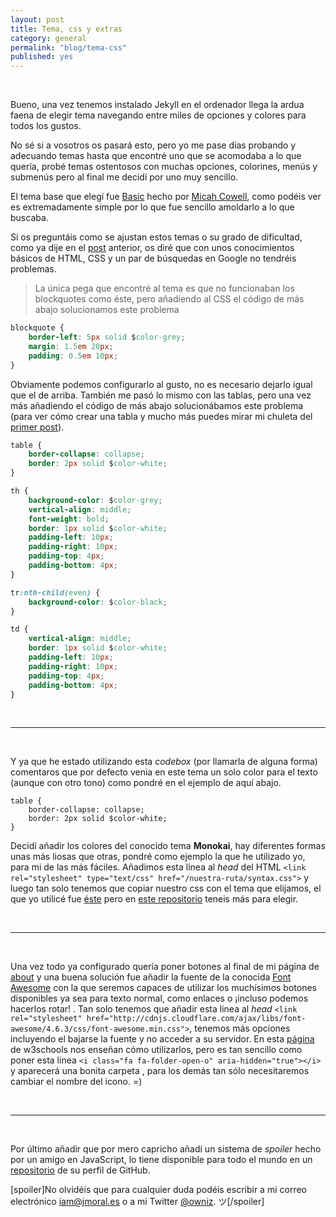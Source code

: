 ```yaml
---
layout: post
title: Tema, css y extras
category: general
permalink: "blog/tema-css"
published: yes
---
```


<br>

Bueno, una vez tenemos instalado Jekyll en el ordenador llega la ardua faena de elegir tema navegando entre miles de opciones y colores para todos los gustos.

No sé si a vosotros os pasará esto, pero yo me pase días probando y adecuando temas hasta que encontré uno que se acomodaba a lo que quería, probé temas ostentosos con muchas opciones, colorines, menús y submenús pero al final me decidí por uno muy sencillo.

El tema base que elegí fue [Basic](http://jekyllthemes.org/themes/basic/ "Jekyll Themes") hecho por [Micah Cowell](https://github.com/getmicah "Micah Cowell"), como podéis ver es extremadamente simple por lo que fue sencillo amoldarlo a lo que buscaba.

Si os preguntáis como se ajustan estos temas o su grado de dificultad, como ya dije en el [post](/blog/jekyll-por-que "Jekyll ¿Por qué?") anterior, os diré que con unos conocimientos básicos de HTML, CSS y un par de búsquedas en Google no tendréis problemas.

> La única pega que encontré al tema es que no funcionaban los blockquotes como éste, pero añadiendo al CSS el código de más abajo solucionamos este problema

```css
blockquote {
	border-left: 5px solid $color-grey;
	margin: 1.5em 20px;
	padding: 0.5em 10px;
}
```

Obviamente podemos configurarlo al gusto, no es necesario dejarlo igual que el de arriba. También me pasó lo mismo con las tablas, pero una vez más añadiendo el código de más abajo solucionábamos este problema (para ver cómo crear una tabla y mucho más puedes mirar mi chuleta del [primer post](/blog/hola-mundo "¡Hola mundo!")).

```css
table {
	border-collapse: collapse;
  	border: 2px solid $color-white;  
}

th {
	background-color: $color-grey;
	vertical-align: middle;
	font-weight: bold;
	border: 1px solid $color-white;
	padding-left: 10px;
	padding-right: 10px;
	padding-top: 4px;
	padding-bottom: 4px;
}

tr:nth-child(even) {
	background-color: $color-black;
}

td {
	vertical-align: middle;
	border: 1px solid $color-white;
	padding-left: 10px;
	padding-right: 10px;
	padding-top: 4px;
	padding-bottom: 4px;
}
```
<br>
<hr class="codebreak">
<br>

Y ya que he estado utilizando esta *codebox* (por llamarla de alguna forma) comentaros que por defecto venia en este tema un solo color para el texto (aunque con otro tono) como pondré en el ejemplo de aquí abajo.

	table {
		border-collapse: collapse;
  		border: 2px solid $color-white;  
	}

Decidí añadir los colores del conocido tema **Monokai**, hay diferentes formas unas más liosas que otras, pondré como ejemplo la que he utilizado yo, para mi de las más fáciles. Añadimos esta línea al *head* del HTML `<link rel="stylesheet" type="text/css" href="/nuestra-ruta/syntax.css">` y luego tan solo tenemos que copiar nuestro css con el tema que elijamos, el que yo utilicé fue [éste](https://github.com/owniz/owniz.github.io/blob/master/assets/css/syntax.css "GitHub") pero en [este repositorio](https://github.com/jwarby/jekyll-pygments-themes "GitHub") teneis más para elegir.

<br>
<hr class="codebreak">
<br>

Una vez todo ya configurado quería poner botones al final de mi página de [about](/me/ "About me") y una buena solución fue añadir la fuente de la conocida [Font Awesome](http://fontawesome.io/ "Font Awesome") con la que seremos capaces de utilizar los muchísimos botones disponibles ya sea para texto normal, como enlaces o ¡incluso podemos hacerlos rotar! <i class="fa fa-spinner fa-pulse"></i>.
Tan solo tenemos que añadir esta linea al *head* `<link rel="stylesheet" href="http://cdnjs.cloudflare.com/ajax/libs/font-awesome/4.6.3/css/font-awesome.min.css">`, tenemos más opciones incluyendo el bajarse la fuente y no acceder a su servidor. En esta [página](http://www.w3schools.com/icons/fontawesome_icons_intro.asp "w3schools") de w3schools nos enseñan cómo utilizarlos, pero es tan sencillo como poner esta linea `<i class="fa fa-folder-open-o" aria-hidden="true"></i>` y aparecerá una bonita carpeta <i class="fa fa-folder-open-o" aria-hidden="true"></i>, para los demás tan sólo necesitaremos cambiar el nombre del icono. =)

<br>
<hr class="codebreak">
<br>

Por último añadir que por mero capricho añadí un sistema de *spoiler* hecho por un amigo en JavaScript, lo tiene disponible para todo el mundo en un [repositorio](https://github.com/legomolina/LMSpoiler "GitHub")
de su perfil de GitHub.

[spoiler]No olvidéis que para cualquier duda podéis escribir a mi correo electrónico [iam@jmoral.es](mailto:iam@jmoral.es "iam@jmoral.es") o a mi Twitter [@owniz](https://twitter.com/owniz "Twitter"). ツ[/spoiler]
